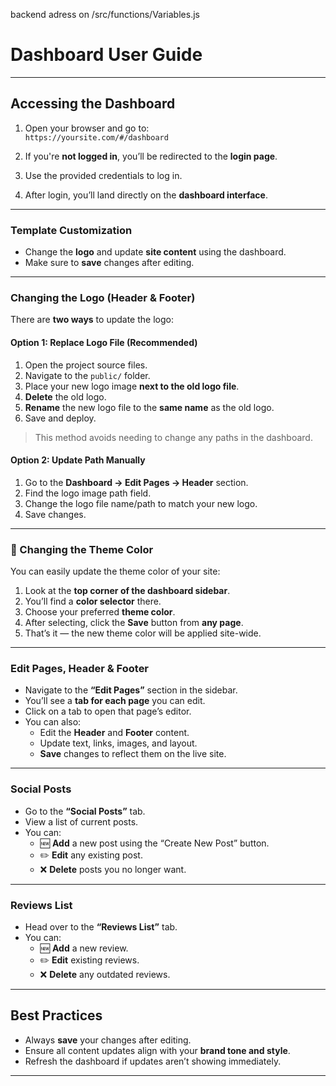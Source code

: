 backend adress on /src/functions/Variables.js


# Dashboard User Guide

---

## Accessing the Dashboard

1. Open your browser and go to:  
   `https://yoursite.com/#/dashboard`

2. If you're **not logged in**, you’ll be redirected to the **login page**.

3. Use the provided credentials to log in.

4. After login, you’ll land directly on the **dashboard interface**.

---

### Template Customization

- Change the **logo** and update **site content** using the dashboard.
- Make sure to **save** changes after editing.

---

### Changing the Logo (Header & Footer)

There are **two ways** to update the logo:

#### Option 1: Replace Logo File (Recommended)
1. Open the project source files.
2. Navigate to the `public/` folder.
3. Place your new logo image **next to the old logo file**.
4. **Delete** the old logo.
5. **Rename** the new logo file to the **same name** as the old logo.
6. Save and deploy.

> This method avoids needing to change any paths in the dashboard.

#### Option 2: Update Path Manually
1. Go to the **Dashboard → Edit Pages → Header** section.
2. Find the logo image path field.
3. Change the logo file name/path to match your new logo.
4. Save changes.

---

### 🎨 Changing the Theme Color

You can easily update the theme color of your site:

1. Look at the **top corner of the dashboard sidebar**.
2. You’ll find a **color selector** there.
3. Choose your preferred **theme color**.
4. After selecting, click the **Save** button from **any page**.
5. That’s it — the new theme color will be applied site-wide.

---

### Edit Pages, Header & Footer

- Navigate to the **“Edit Pages”** section in the sidebar.
- You’ll see a **tab for each page** you can edit.
- Click on a tab to open that page’s editor.
- You can also:
  - Edit the **Header** and **Footer** content.
  - Update text, links, images, and layout.
  - **Save** changes to reflect them on the live site.

---

### Social Posts

- Go to the **“Social Posts”** tab.
- View a list of current posts.
- You can:
  - 🆕 **Add** a new post using the “Create New Post” button.
  - ✏️ **Edit** any existing post.
  - ❌ **Delete** posts you no longer want.

---

### Reviews List

- Head over to the **“Reviews List”** tab.
- You can:
  - 🆕 **Add** a new review.
  - ✏️ **Edit** existing reviews.
  - ❌ **Delete** any outdated reviews.

---

## Best Practices

- Always **save** your changes after editing.
- Ensure all content updates align with your **brand tone and style**.
- Refresh the dashboard if updates aren’t showing immediately.

---


